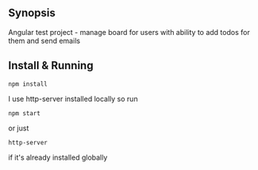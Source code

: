 ## Synopsis
Angular test project - manage board for users with ability to add todos for them and send emails

## Install & Running
```
npm install
```
I use http-server installed locally
so run
```
npm start
``` 
or just 
```
http-server
``` 
if it's already installed globally
